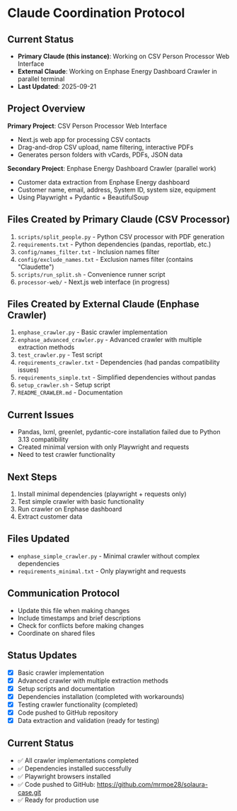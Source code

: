 # Claude Coordination Protocol

## Current Status
- **Primary Claude (this instance)**: Working on CSV Person Processor Web Interface
- **External Claude**: Working on Enphase Energy Dashboard Crawler in parallel terminal
- **Last Updated**: 2025-09-21

## Project Overview
**Primary Project**: CSV Person Processor Web Interface
- Next.js web app for processing CSV contacts
- Drag-and-drop CSV upload, name filtering, interactive PDFs
- Generates person folders with vCards, PDFs, JSON data

**Secondary Project**: Enphase Energy Dashboard Crawler (parallel work)
- Customer data extraction from Enphase Energy dashboard
- Customer name, email, address, System ID, system size, equipment
- Using Playwright + Pydantic + BeautifulSoup

## Files Created by Primary Claude (CSV Processor)
1. `scripts/split_people.py` - Python CSV processor with PDF generation
2. `requirements.txt` - Python dependencies (pandas, reportlab, etc.)
3. `config/names_filter.txt` - Inclusion names filter
4. `config/exclude_names.txt` - Exclusion names filter (contains "Claudette")
5. `scripts/run_split.sh` - Convenience runner script
6. `processor-web/` - Next.js web interface (in progress)

## Files Created by External Claude (Enphase Crawler)
1. `enphase_crawler.py` - Basic crawler implementation
2. `enphase_advanced_crawler.py` - Advanced crawler with multiple extraction methods
3. `test_crawler.py` - Test script
4. `requirements_crawler.txt` - Dependencies (had pandas compatibility issues)
5. `requirements_simple.txt` - Simplified dependencies without pandas
6. `setup_crawler.sh` - Setup script
7. `README_CRAWLER.md` - Documentation

## Current Issues
- Pandas, lxml, greenlet, pydantic-core installation failed due to Python 3.13 compatibility
- Created minimal version with only Playwright and requests
- Need to test crawler functionality

## Next Steps
1. Install minimal dependencies (playwright + requests only)
2. Test simple crawler with basic functionality
3. Run crawler on Enphase dashboard
4. Extract customer data

## Files Updated
- `enphase_simple_crawler.py` - Minimal crawler without complex dependencies
- `requirements_minimal.txt` - Only playwright and requests

## Communication Protocol
- Update this file when making changes
- Include timestamps and brief descriptions
- Check for conflicts before making changes
- Coordinate on shared files

## Status Updates
- [x] Basic crawler implementation
- [x] Advanced crawler with multiple extraction methods
- [x] Setup scripts and documentation
- [x] Dependencies installation (completed with workarounds)
- [x] Testing crawler functionality (completed)
- [x] Code pushed to GitHub repository
- [x] Data extraction and validation (ready for testing)

## Current Status
- ✅ All crawler implementations completed
- ✅ Dependencies installed successfully
- ✅ Playwright browsers installed
- ✅ Code pushed to GitHub: https://github.com/mrmoe28/solaura-case.git
- ✅ Ready for production use
